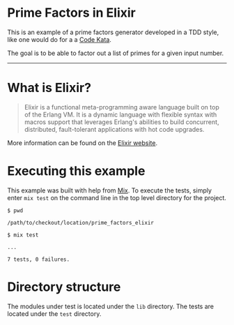 # Prime Factors in Elixir

This is an example of a prime factors generator developed in a TDD style, like one would do for a a [Code Kata](http://codekata.pragprog.com).

The goal is to be able to factor out a list of primes for a given input number.

* * *

# What is Elixir?

> Elixir is a functional meta-programming aware language built on top of the Erlang VM. It is a dynamic language with flexible syntax with macros support that leverages Erlang's abilities to build concurrent, distributed, fault-tolerant applications with hot code upgrades.

More information can be found on the [Elixir website](http://elixir-lang.org).

# Executing this example

This example was built with help from [Mix](http://elixir-lang.org/getting_started/mix.html).  To execute the tests, simply enter `mix test` on the command line in the top level directory for the project.

`$ pwd`

`/path/to/checkout/location/prime_factors_elixir`

`$ mix test`

`...`

`7 tests, 0 failures.`

# Directory structure

The modules under test is located under the `lib` directory.  The tests are located under the `test` directory.